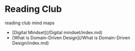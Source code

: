 # Reading Club
reading club mind maps

- [Digital Mindset](/Digital mindset/index.md)
- [What is Domain-Driven Design](/What is Domain-Driven Design/index.md)

